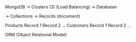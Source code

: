 MongoDB -> Clusters (3) (Load Balancing) -> Databaser

-> Collections -> Records (document)

Products
	Record 1
	Record 2
	...
Customers
	Record 1
	Record 2
	...

ORM (Object Relational Model)
